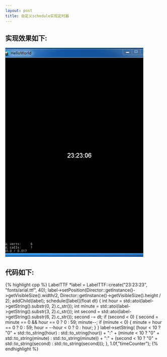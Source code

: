 ```yaml
---
layout: post
title: 自定义schedule实现定时器
---
```


## 实现效果如下:  

  ![gif](/images/count.gif)  
## 代码如下:  
{% highlight cpp %}
        LabelTTF *label = LabelTTF::create("23:23:23", "fonts/arial.ttf", 40);
	label->setPosition(Director::getInstance()->getVisibleSize().width/2, 
		Director::getInstance()->getVisibleSize().height / 2);
	addChild(label);
	schedule([label](float dt) {
		int hour = std::atoi(label->getString().substr(0, 2).c_str());
		int minute = std::atoi(label->getString().substr(3, 2).c_str());
		int second = std::atoi(label->getString().substr(6, 2).c_str());
		second -= dt;
		if (second < 0)
		{
			second = minute == 0 && hour == 0 ? 0 : 59;
			minute--;
			if (minute < 0)
			{
				minute = hour == 0 ? 0 : 59;
				hour = --hour < 0 ? 0 : hour;
			}
		}
		label->setString(
      (hour < 10 ? "0" + std::to_string(hour) :
      std::to_string(hour)) + ":" +
      (minute < 10 ? "0" + std::to_string(minute) :
      std::to_string(minute)) + ":" +
      (second < 10 ? "0" + std::to_string(second) :
      std::to_string(second)));
	}, 1.0f,"timeCounter");
{% endhighlight %}
